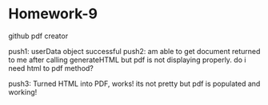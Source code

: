 # Homework-9
github pdf creator 

push1: userData object successful
push2: am able to get document returned to me after calling generateHTML but pdf is not displaying properly.
do i need html to pdf method?

push3: Turned HTML into PDF, works! its not pretty but pdf is populated and working!
